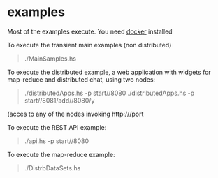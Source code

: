 examples
========

Most of the examples execute. You need [docker](http://docker.com) installed

To execute the transient main examples (non distributed)

> ./MainSamples.hs

To execute the distributed example, a web application with widgets for map-reduce and distributed chat, using two nodes:

> ./distributedApps.hs  -p start/<docker ip>/8080
> ./distributedApps.hs  -p start/<docker ip>/8081/add/<docker ip>/8080/y

(acces to any of the nodes invoking http://<docker ip>/port


To execute the REST API example:

> ./api.hs  -p start/<docker ip>/8080

To execute the map-reduce example:

> ./DistrbDataSets.hs
